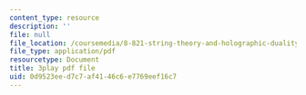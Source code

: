 ```yaml
---
content_type: resource
description: ''
file: null
file_location: /coursemedia/8-821-string-theory-and-holographic-duality-fall-2014/0d9523eed7c7af4146c6e7769eef16c7_hIvrYfwUyZQ.pdf
file_type: application/pdf
resourcetype: Document
title: 3play pdf file
uid: 0d9523ee-d7c7-af41-46c6-e7769eef16c7
---
```


